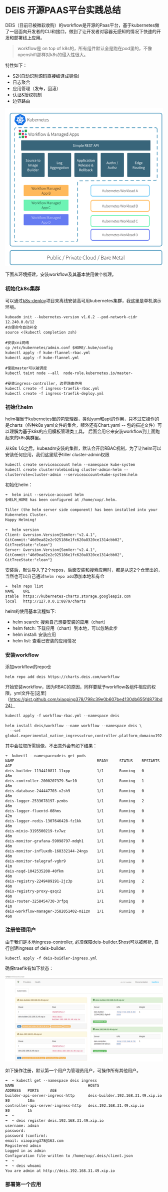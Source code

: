 # DEIS 开源PAAS平台实践总结

DEIS（目前已被微软收购）的workflow是开源的Paas平台，基于kubernetes做了一层面向开发者的CLI和接口，做到了让开发者对容器无感知的情况下快速的开发和部署线上应用。

> workflow是 on top of k8s的，所有组件默认全是跑在pod里的，不像openshift那样对k8s的侵入性很大。

特性如下：
  - S2I(自动识别源码直接编译成镜像)
  - 日志聚合
  - 应用管理（发布，回滚）
  - 认证&授权机制
  - 边界路由

![Workflow_Detail](/assets/Workflow_Detail.png)

下面从环境搭建，安装workflow及其基本使用做个梳理。

### 初始化k8s集群

  可以通过[k8s-deploy](https://github.com/xiaoping378/k8s-deploy)项目来离线安装高可用kubernetes集群，我这里是单机演示环境。

    kubeadm init --kubernetes-version v1.6.2 --pod-network-cidr 12.240.0.0/12
    #方便命令自动补全
    source <(kubectl completion zsh)

    #安装cni网络
    cp /etc/kubernetes/admin.conf $HOME/.kube/config
    kubectl apply -f kube-flannel-rbac.yml
    kubectl apply -f kube-flannel.yml

    #使能master可以被调度
    kubectl taint node --all  node-role.kubernetes.io/master-

    #安装ingress-controller, 边界路由作用
    kubectl create -f ingress-traefik-rbac.yml
    kubectl create -f ingress-traefik-deploy.yml

### 初始化helm

  helm相当于kubernetes里的包管理器，类似yum和apt的作用，只不过它操作的是charts（各种k8s yaml文件的集合，额外还有Chart.yaml -- 包的描述文件）可以理解为基于k8s的应用模板管理类工具， 后面会用它来安装workflow到上面跑起来的k8s集群里。

  从k8s 1.6之后，kubeadm安装的集群，默认会开启RBAC机制，为了让helm可以安装任何应用，我们这里赋予tiller cluster-admin权限

    kubectl create serviceaccount helm --namespace kube-system
    kubectl create clusterrolebinding cluster-admin-helm --clusterrole=cluster-admin --serviceaccount=kube-system:helm

  初始化helm：

    ➜  helm init --service-account helm
    $HELM_HOME has been configured at /home/xxp/.helm.

    Tiller (the helm server side component) has been installed into your Kubernetes Cluster.
    Happy Helming!

    ➜  helm version
    Client: &version.Version{SemVer:"v2.4.1", GitCommit:"46d9ea82e2c925186e1fc620a8320ce1314cbb02", GitTreeState:"clean"}
    Server: &version.Version{SemVer:"v2.4.1", GitCommit:"46d9ea82e2c925186e1fc620a8320ce1314cbb02", GitTreeState:"clean"}


  安装后，默认导入了2个repos，后面安装和搜索应用时，都是从这2个仓里出的，当然也可以自己通过`helm repo add`添加本地私有仓

    ➜  helm repo list
    NAME  	URL                                             
    stable	https://kubernetes-charts.storage.googleapis.com
    local 	http://127.0.0.1:8879/charts                    

  helm的使用基本流程如下:

  - helm search:    搜索自己想要安装的应用（chart）
  - helm fetch:     下载应用（chart）到本地，可以忽略此步
  - helm install:   安装应用
  - helm list:      查看已安装的应用情况

### 安装workflow

  添加workflow的repo仓

    helm repo add deis https://charts.deis.com/workflow

  开始安装workflow，因为RBAC的原因，同样要赋予workflow各组件相应的权限，yml文件在[这里]（https://gist.github.com/xiaoping378/798c39e0b607be4130db655f4873bd24）

    kubectl apply -f workflow-rbac.yml --namespace deis

    helm install deis/workflow --name workflow --namespace deis \
      --set global.experimental_native_ingress=true,controller.platform_domain=192.168.31.49.xip.io

  其中会拉取所需镜像，不出意外会有如下结果：

    ➜  kubectl --namespace=deis get pods
    NAME                                     READY     STATUS    RESTARTS   AGE
    deis-builder-1134410811-11xpp            1/1       Running   0          46m
    deis-controller-2000207379-5wr10         1/1       Running   1          46m
    deis-database-244447703-v2sh9            1/1       Running   0          46m
    deis-logger-2533678197-pzmbs             1/1       Running   2          46m
    deis-logger-fluentd-08hms                1/1       Running   0          42m
    deis-logger-redis-1307646428-fz1kk       1/1       Running   0          46m
    deis-minio-3195500219-tv7wz              1/1       Running   0          46m
    deis-monitor-grafana-59098797-mdqh1      1/1       Running   0          46m
    deis-monitor-influxdb-168332144-24ngs    1/1       Running   0          46m
    deis-monitor-telegraf-vgbr9              1/1       Running   0          41m
    deis-nsqd-1042535208-40fkm               1/1       Running   0          46m
    deis-registry-2249489191-2jz3p           1/1       Running   2          46m
    deis-registry-proxy-qsqc2                1/1       Running   0          46m
    deis-router-3258454730-3rfpq             1/1       Running   0          41m
    deis-workflow-manager-3582051402-m11zn   1/1       Running   0          46m


### 注册管理用户

  由于我们是本地ingress-controller, 必须保障deis-builder.$host可以被解析, 自行创建ingress of deis-builder.

    kubectl apply -f deis-buidler-ingress.yml

  确保traefik有如下状态：

  ![traefik-status](/assets/traefik-status.png)

  如下操作注册，默认第一个用户为管理员用户，可操作所有其他用户。

    ➜  ~ kubectl get --namespace deis ingress
    NAME                                 HOSTS                               ADDRESS   PORTS     AGE
    builder-api-server-ingress-http      deis-builder.192.168.31.49.xip.io             80        18m
    controller-api-server-ingress-http   deis.192.168.31.49.xip.io                     80        1h
    ➜  ~
    ➜  ~ deis register deis.192.168.31.49.xip.io
    username: admin  
    password:
    password (confirm):
    email: xiaoping378@163.com
    Registered admin
    Logged in as admin
    Configuration file written to /home/xxp/.deis/client.json
    ➜  ~
    ➜  ~ deis whoami
    You are admin at http://deis.192.168.31.49.xip.io


### 部署第一个应用
